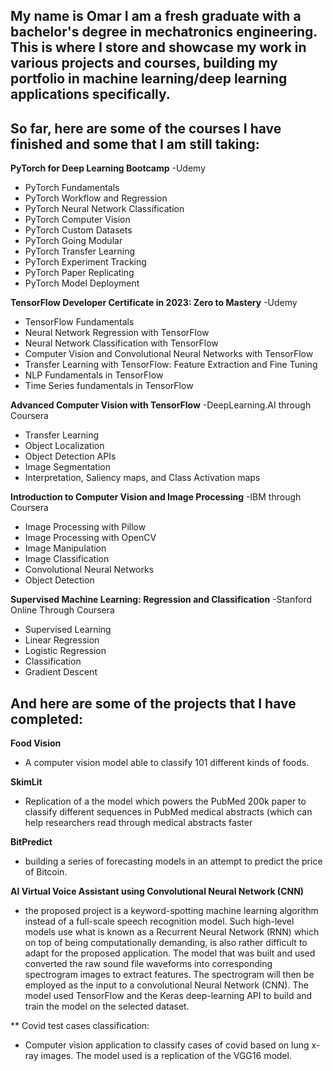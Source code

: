 ## My name is Omar I am a fresh graduate with a bachelor's degree in mechatronics engineering. This is where I store and showcase my work in various projects and courses, building my portfolio in machine learning/deep learning applications specifically.

## So far, here are some of the courses I have finished and some that I am still taking:

**PyTorch for Deep Learning Bootcamp**
-Udemy
* PyTorch Fundamentals
* PyTorch Workflow and Regression
* PyTorch Neural Network Classification
* PyTorch Computer Vision
* PyTorch Custom Datasets
* PyTorch Going Modular
* PyTorch Transfer Learning
* PyTorch Experiment Tracking
* PyTorch Paper Replicating
* PyTorch Model Deployment


**TensorFlow Developer Certificate in 2023: Zero to Mastery** 
-Udemy
* TensorFlow Fundamentals
* Neural Network Regression with TensorFlow
* Neural Network Classification with TensorFlow
* Computer Vision and Convolutional Neural Networks with TensorFlow
* Transfer Learning with TensorFlow: Feature Extraction and Fine Tuning
* NLP Fundamentals in TensorFlow
* Time Series fundamentals in TensorFlow

**Advanced Computer Vision with TensorFlow**
-DeepLearning.AI through Coursera
* Transfer Learning
* Object Localization
* Object Detection APIs
* Image Segmentation
* Interpretation, Saliency maps, and Class Activation maps

**Introduction to Computer Vision and Image Processing**
-IBM through Coursera
* Image Processing with Pillow
* Image Processing with OpenCV
* Image Manipulation
* Image Classification
* Convolutional Neural Networks
* Object Detection

**Supervised Machine Learning: Regression and Classification**
-Stanford Online Through Coursera
* Supervised Learning
* Linear Regression
* Logistic Regression
* Classification
* Gradient Descent

## And here are some of the projects that I have completed:

**Food Vision**
* A computer vision model able to classify 101 different kinds of foods.

**SkimLit**
* Replication of a the model which powers the PubMed 200k paper to classify different sequences in PubMed medical abstracts (which can help researchers read through medical abstracts faster

**BitPredict**
* building a series of forecasting models in an attempt to predict the price of Bitcoin.

**AI Virtual Voice Assistant using Convolutional Neural Network (CNN)**
* the proposed project is a keyword-spotting machine learning algorithm instead of a full-scale speech recognition model. Such high-level models use what is known as a Recurrent Neural Network (RNN) which on top of being computationally demanding, is also rather difficult to adapt for the proposed application. The model that was built and used converted the raw sound file waveforms into corresponding spectrogram images to extract features. The spectrogram will then be employed as the input to a convolutional Neural Network (CNN). The model used TensorFlow and the Keras deep-learning API to build and train the model on the selected dataset.

** Covid test cases classification: 
* Computer vision application to classify cases of covid based on lung x-ray images. The model used is a replication of the VGG16 model.


